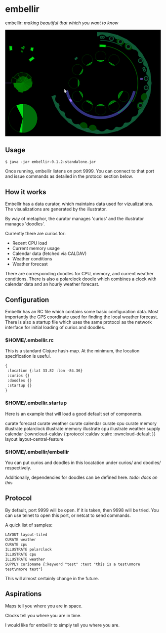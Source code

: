 # embellir

embellir: *making beautiful that which you want to know*

![screenshot of version 0.1.2](https://raw.githubusercontent.com/robbieh/embellir/master/doc/images/embellir-0.1.2.png)

## Usage

    $ java -jar embellir-0.1.2-standalone.jar 

Once running, embellir listens on port 9999. You can connect to that port and
issue commands as detailed in the protocol section below.

## How it works

Embellir has a data curator, which maintains data used for vizualizations. The
visualizations are generated by the illustrator. 

By way of metaphor, the curator manages 'curios' and the illustrator manages 'doodles'.

Currently there are curios for:
* Recent CPU load
* Current memory usage
* Calendar data (fetched via CALDAV)
* Weather conditions
* Weather forecast

There are corresponding doodles for CPU, memory, and current weather
conditions. There is also a polarclock doodle which combines a clock with
calendar data and an hourly weather forecast.

## Configuration

Embellir has an RC file which contains some basic configuration data. Most
importantly the GPS coordinate used for finding the local weather forecast.
There is also a startup file which uses the same protocol as the network
interface for initial loading of curios and doodles.

### $HOME/.embellir.rc

This is a standard Clojure hash-map. At the minimum, the location specification
is useful.

	{
	 :location {:lat 33.82 :lon -84.36}
	 :curios {}
	 :doodles {}
	 :startup {}
	}

### $HOME/.embellir.startup

Here is an example that will load a good default set of components.

curate forecast
curate weather
curate calendar
curate cpu
curate memory
illustrate polarclock
illustrate memory
illustrate cpu
illustrate weather
supply calendar {:owncloud-caldav {:protocol :caldav :calrc :owncloud-default }}
layout layout-central-feature

### $HOME/.embellir/embellir

You can put curios and doodles in this locatation under curios/ and doodles/ respectively.

Additionally, dependencies for doodles can be defined here. *todo: docs on this*

## Protocol

By default, port 9999 will be open. If it is taken, then 9998 will be tried.
You can use telnet to open this port, or netcat to send commands.

A quick list of samples:

	LAYOUT layout-tiled
	CURATE weather 
	CURATE cpu
	ILLUSTRATE polarclock 
	ILLUSTRATE cpu 
	ILLUSTRATE weather 
	SUPPLY curioname {:keyword "test" :text "this is a test\nmore test\nmore test"}

This will almost certainly change in the future.

## Aspirations

Maps tell you where you are in space.

Clocks tell you where you are in time.

I would like for embellir to simply tell you where you are.


